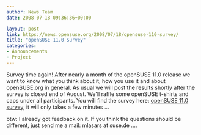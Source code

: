 ```yaml
---
author: News Team
date: 2008-07-18 09:36:36+00:00

layout: post
link: https://news.opensuse.org/2008/07/18/opensuse-110-survey/
title: "openSUSE 11.0 Survey"
categories:
- Announcements
- Project
---
```

Survey time again! After nearly a month of the openSUSE 11.0 release we want to know what you think about it, how you use it and about openSUSE.org in general. As usual we will post the results shortly after the survey is closed end of August. We'll raffle some openSUSE t-shirts and caps under all participants. You will find the survey here: [openSUSE 11.0 survey](https://www.surveymonkey.com/s.aspx?sm=E93z30BzP6FRP2V_2bpx73qA_3d_3d), it will only takes a few minutes ...

btw: I already got feedback on it. If you think the questions should be different, just send me a mail: mlasars at suse.de ....		
